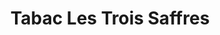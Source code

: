 ---
title: "Tabac Les Trois Saffres"
url: /fontaine-les-dijon/tabac-les-trois-saffres/
shop: Tabak
---